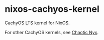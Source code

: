 # nixos-cachyos-kernel

CachyOS LTS kernel for NixOS.

For other CachyOS kernels, see [Chaotic Nyx](https://www.nyx.chaotic.cx).
